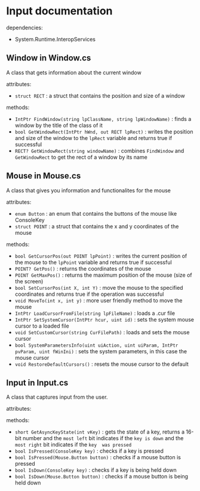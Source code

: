 # Input documentation

dependencies:
- System.Runtime.InteropServices

## Window in Window.cs

A class that gets information about the current window

attributes:
- `struct RECT` : a struct that contains the position and size of a window

methods:
- `IntPtr FindWindow(string lpClassName, string lpWindowName)` : finds a window by the title 
of the class of it
- `bool GetWindowRect(IntPtr hWnd, out RECT lpRect)` : writes the position and size of the 
window to the `lpRect` variable and returns true if successful
- `RECT? GetWindowRect(string windowName)` : combines `FindWindow` and `GetWindowRect` to get the
rect of a window by its name

## Mouse in Mouse.cs

A class that gives you information and functionalites for the mouse

attributes:
- `enum Button` : an enum that contains the buttons of the mouse like ConsoleKey
- `struct POINT` : a struct that contains the x and y coordinates of the mouse

methods:
- `bool GetCursorPos(out POINT lpPoint)` : writes the current position of the mouse to the 
`lpPoint` variable and returns true if successful
- `POINT? GetPos()` : returns the coordinates of the mouse
- `POINT GetMaxPos()` : returns the maximum position of the mouse (size of the screen)
- `bool SetCursorPos(int X, int Y)` : move the mouse to the specified coordinates and returns 
true if the operation was successful
- `void MoveTo(int x, int y)` : more user friendly method to move the mouse
- `IntPtr LoadCursorFromFile(string lpFileName)` : loads a .cur file
- `IntPtr SetSystemCursor(IntPtr hcur, uint id)` : sets the system mouse cursor to a loaded file
- `void SetCustomCursor(string CurFilePath)` : loads and sets the mouse cursor
- `bool SystemParametersInfo(uint uiAction, uint uiParam, IntPtr pvParam, uint fWinIni)` :
sets the system parameters, in this case the mouse cursor
- `void RestoreDefaultCursors()` : resets the mouse cursor to the default

## Input in Input.cs

A class that captures input from the user.

attributes:

methods:
- `short GetAsyncKeyState(int vKey)` : gets the state of a key, returns a 16-bit number and
the `most left` bit indicates if the `key is down` and the `most right` bit indicates if the `key 
was pressed`
- `bool IsPressed(ConsoleKey key)` : checks if a key is pressed
- `bool IsPressed(Mouse.Button button)` : checks if a mouse button is pressed
- `bool IsDown(ConsoleKey key)` : checks if a key is being held down
- `bool IsDown(Mouse.Button button)` : checks if a mouse button is being held down